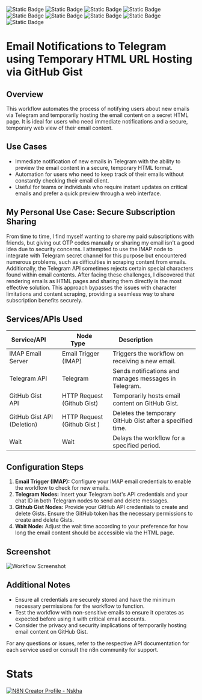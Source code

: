 ![Static Badge](https://img.shields.io/badge/Template%20Version-V0.01-pink) ![Static Badge](https://img.shields.io/badge/Node-Github-28a8e8) ![Static Badge](https://img.shields.io/badge/Node-EmailReadImap-28a8e8) ![Static Badge](https://img.shields.io/badge/Node-Imap-28a8e8) ![Static Badge](https://img.shields.io/badge/Node-Telegram-28a8e8) ![Static Badge](https://img.shields.io/badge/Node-TelegramApi-28a8e8) ![Static Badge](https://img.shields.io/badge/Node-HttpRequest-28a8e8) ![Static Badge](https://img.shields.io/badge/Node-GithubApi-28a8e8)
![Static Badge](https://cdn.statically.io/gh/Automations-Project/n8n-templates/main/src/img/covers/n8n-email-notifications-to-telegram-using-temporary-html-url-hosting-via-github-gist/idzKctWGY7.jpeg)

# Email Notifications to Telegram using Temporary HTML URL Hosting via GitHub Gist

## Overview
This workflow automates the process of notifying users about new emails via Telegram and temporarily hosting the email content on a secret HTML page. It is ideal for users who need immediate notifications and a secure, temporary web view of their email content.

## Use Cases
- Immediate notification of new emails in Telegram with the ability to preview the email content in a secure, temporary HTML format.
- Automation for users who need to keep track of their emails without constantly checking their email client.
- Useful for teams or individuals who require instant updates on critical emails and prefer a quick preview through a web interface.

## My Personal Use Case: Secure Subscription Sharing
From time to time, I find myself wanting to share my paid subscriptions with friends, but giving out OTP codes manually or sharing my email isn't a good idea due to security concerns. I attempted to use the IMAP node to integrate with Telegram secret channel for this purpose but encountered numerous problems, such as difficulties in scraping content from emails. Additionally, the Telegram API sometimes rejects certain special characters found within email contents. After facing these challenges, I discovered that rendering emails as HTML pages and sharing them directly is the most effective solution. This approach bypasses the issues with character limitations and content scraping, providing a seamless way to share subscription benefits securely.

## Services/APIs Used

| Service/API     | Node Type        | Description                     |
|----------------------|-------------------------|------------------------------------------------------|
| IMAP Email Server  | Email Trigger (IMAP)  | Triggers the workflow on receiving a new email.   |
| Telegram API     | Telegram        | Sends notifications and manages messages in Telegram.|
| GitHub Gist API   | HTTP Request (Github Gist) | Temporarily hosts email content on GitHub Gist. |
| GitHub Gist API (Deletion) | HTTP Request (Github Gist ‌) | Deletes the temporary GitHub Gist after a specified time. |
| Wait         | Wait          | Delays the workflow for a specified period.     |

## Configuration Steps
1. **Email Trigger (IMAP):** Configure your IMAP email credentials to enable the workflow to check for new emails.
2. **Telegram Nodes:** Insert your Telegram bot's API credentials and your chat ID in both Telegram nodes to send and delete messages.
3. **Github Gist Nodes:** Provide your GitHub API credentials to create and delete Gists. Ensure the GitHub token has the necessary permissions to create and delete Gists.
4. **Wait Node:** Adjust the wait time according to your preference for how long the email content should be accessible via the HTML page.

## Screenshot
![Workflow Screenshot](https://cdn.statically.io/gh/Automations-Project/n8n-templates/main/Email%20Notifications%20to%20Telegram%20using%20Temporary%20HTML%20Hosting%20via%20GitHub%20Gist/preview.png)

## Additional Notes
- Ensure all credentials are securely stored and have the minimum necessary permissions for the workflow to function.
- Test the workflow with non-sensitive emails to ensure it operates as expected before using it with critical email accounts.
- Consider the privacy and security implications of temporarily hosting email content on GitHub Gist.

For any questions or issues, refer to the respective API documentation for each service used or consult the n8n community for support.

# Stats
[![N8N Creator Profile - Nskha](https://cdn.statically.io/gh/Automations-Project/n8n-templates/main/stats.min.svg)](https://n8n.io/creators/nskha)
